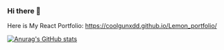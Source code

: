 ### Hi there 👋

Here is My React Portfolio: https://coolgunxdd.github.io/Lemon_portfolio/ 

[![Anurag's GitHub stats](https://github-readme-stats.vercel.app/api?username=CooLguNxDD)](https://github.com/anuraghazra/github-readme-stats)

<!--
**CooLguNxDD/CooLguNxDD** is a ✨ _special_ ✨ repository because its `README.md` (this file) appears on your GitHub profile.

Here are some ideas to get you started:

- 🔭 I’m currently working on ...
- 🌱 I’m currently learning ...
- 👯 I’m looking to collaborate on ...
- 🤔 I’m looking for help with ...
- 💬 Ask me about ...
- 📫 How to reach me: ...
- 😄 Pronouns: ...
- ⚡ Fun fact: ...
-->
